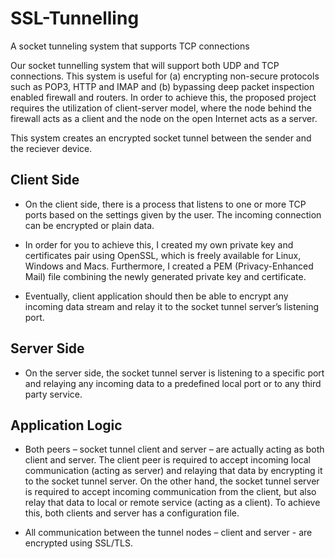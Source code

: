 # SSL-Tunnelling
A socket tunneling system that supports TCP connections

Our socket tunnelling system that will
support both UDP and TCP connections. This system is useful for (a)
encrypting non-secure protocols such as POP3, HTTP and IMAP and (b) bypassing
deep packet inspection enabled firewall and routers. In order to achieve this, the
proposed project requires the utilization of client-server model, where the node
behind the firewall acts as a client and the node on the open Internet acts as a
server. 

This system creates an encrypted socket tunnel between the sender and the reciever device.

## Client Side

* On the client side, there is a process that listens to one or more TCP
ports based on the settings given by the user. The incoming connection can be
encrypted or plain data. 

* In order for you to achieve this, I created my own private key and
certificates pair using OpenSSL, which is freely available for Linux, Windows and
Macs. Furthermore, I created a PEM (Privacy-Enhanced Mail) file
combining the newly generated private key and certificate.

* Eventually,  client application should then be able to encrypt any incoming data
stream and relay it to the socket tunnel server’s listening port.

## Server Side

* On the server side, the socket tunnel server is listening to a specific port
and relaying any incoming data to a predefined local port or to any third party
service.

## Application Logic

* Both peers – socket tunnel client and server – are actually acting as both client and
server. The client peer is required to accept incoming local communication (acting
as server) and relaying that data by encrypting it to the socket tunnel server. On
the other hand, the socket tunnel server is required to accept incoming
communication from the client, but also relay that data to local or remote service
(acting as a client). To achieve this, both clients and server has a configuration file.

* All communication between the tunnel nodes – client and server - are
encrypted using SSL/TLS. 
